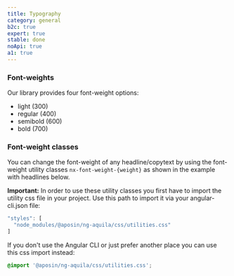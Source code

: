 ```yaml
---
title: Typography
category: general
b2c: true
expert: true
stable: done
noApi: true
a1: true
---
```


### Font-weights

Our library provides four font-weight options:

-   light (300)
-   regular (400)
-   semibold (600)
-   bold (700)

### Font-weight classes

You can change the font-weight of any headline/copytext by using the font-weight utility classes `nx-font-weight-{weight}` as shown in the example with headlines below.

**Important:** In order to use these utility classes you first have to import the utility css file in your project. Use this path to import it via your angular-cli.json file:

```ts
"styles": [
  "node_modules/@aposin/ng-aquila/css/utilities.css"
]
```

If you don't use the Angular CLI or just prefer another place you can use this css import instead:

```css
@import '@aposin/ng-aquila/css/utilities.css';
```

<!-- example(headline-font-weights) -->

